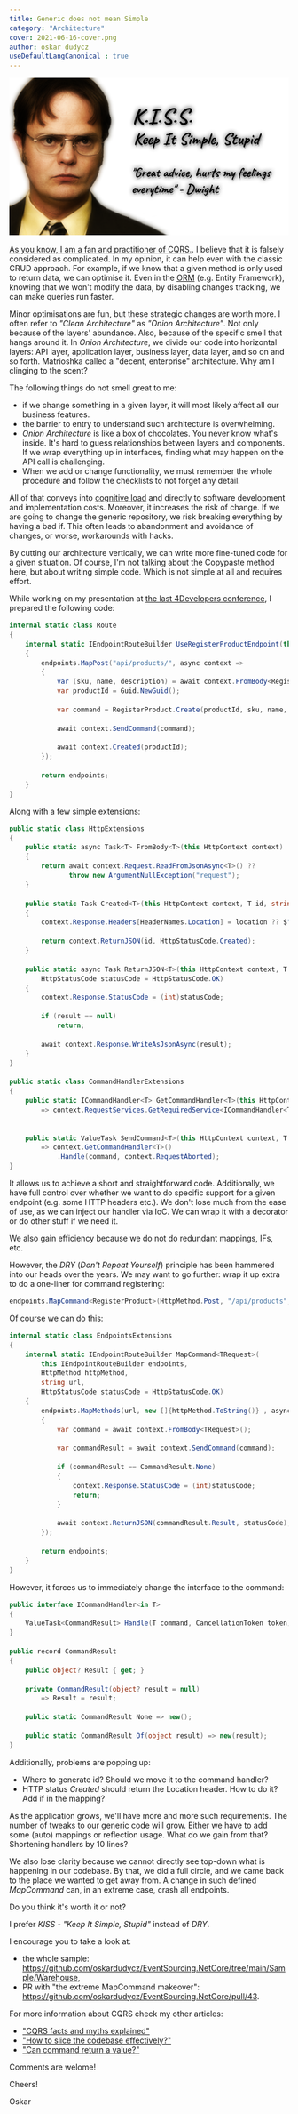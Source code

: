 ```yaml
---
title: Generic does not mean Simple
category: "Architecture"
cover: 2021-06-16-cover.png
author: oskar dudycz
useDefaultLangCanonical : true
---
```


![cover](2021-06-16-cover.png)

[As you know, I am a fan and practitioner of CQRS.](/en/cqrs_facts_and_myths_explained/). I believe that it is falsely considered as complicated. In my opinion, it can help even with the classic CRUD approach. For example, if we know that a given method is only used to return data, we can optimise it. Even in the [ORM](https://en.wikipedia.org/wiki/Object%E2%80%93relational_mapping) (e.g. Entity Framework), knowing that we won't modify the data, by disabling changes tracking, we can make queries run faster.

Minor optimisations are fun, but these strategic changes are worth more. I often refer to *"Clean Architecture"* as *"Onion Architecture"*. Not only because of the layers' abundance. Also, because of the specific smell that hangs around it. In *Onion Architecture*, we divide our code into horizontal layers: API layer, application layer, business layer, data layer, and so on and so forth. Matrioshka called a "decent, enterprise" architecture. Why am I clinging to the scent?

The following things do not smell great to me:
- if we change something in a given layer, it will most likely affect all our business features.
- the barrier to entry to understand such architecture is overwhelming.
- *Onion Architecture* is like a box of chocolates. You never know what's inside. It's hard to guess relationships between layers and components. If we wrap everything up in interfaces, finding what may happen on the API call is challenging.
- When we add or change functionality, we must remember the whole procedure and follow the checklists to not forget any detail.

All of that conveys into [cognitive load](/en/sociological_aspects_of_microservices/) and directly to software development and implementation costs. Moreover, it increases the risk of change. If we are going to change the generic repository, we risk breaking everything by having a bad if. This often leads to abandonment and avoidance of changes, or worse, workarounds with hacks.

By cutting our architecture vertically, we can write more fine-tuned code for a given situation. Of course, I'm not talking about the Copypaste method here, but about writing simple code. Which is not simple at all and requires effort.

While working on my presentation at [the last 4Developers conference](https://4developers.org.pl/lecture_online_2021/#id=65099), I prepared the following code:

```csharp
internal static class Route
{
    internal static IEndpointRouteBuilder UseRegisterProductEndpoint(this IEndpointRouteBuilder endpoints)
    {
        endpoints.MapPost("api/products/", async context =>
        {
            var (sku, name, description) = await context.FromBody<RegisterProductRequest>();
            var productId = Guid.NewGuid();

            var command = RegisterProduct.Create(productId, sku, name, description);

            await context.SendCommand(command);

            await context.Created(productId);
        });

        return endpoints;
    }
}
```

Along with a few simple extensions:

```csharp
public static class HttpExtensions
{
    public static async Task<T> FromBody<T>(this HttpContext context)
    {
        return await context.Request.ReadFromJsonAsync<T>() ??
               throw new ArgumentNullException("request");
    }

    public static Task Created<T>(this HttpContext context, T id, string? location = null)
    {
        context.Response.Headers[HeaderNames.Location] = location ?? $"{context.Request.Path}{id}";

        return context.ReturnJSON(id, HttpStatusCode.Created);
    }

    public static async Task ReturnJSON<T>(this HttpContext context, T result,
        HttpStatusCode statusCode = HttpStatusCode.OK)
    {
        context.Response.StatusCode = (int)statusCode;

        if (result == null)
            return;

        await context.Response.WriteAsJsonAsync(result);
    }
}

public static class CommandHandlerExtensions
{
    public static ICommandHandler<T> GetCommandHandler<T>(this HttpContext context)
        => context.RequestServices.GetRequiredService<ICommandHandler<T>>();


    public static ValueTask SendCommand<T>(this HttpContext context, T command)
        => context.GetCommandHandler<T>()
            .Handle(command, context.RequestAborted);
}
```

It allows us to achieve a short and straightforward code. Additionally, we have full control over whether we want to do specific support for a given endpoint (e.g. some HTTP headers etc.). We don't lose much from the ease of use, as we can inject our handler via IoC. We can wrap it with a decorator or do other stuff if we need it.

We also gain efficiency because we do not do redundant mappings, IFs, etc.

However, the _DRY_ (_Don't Repeat Yourself_) principle has been hammered into our heads over the years. We may want to go further: wrap it up extra to do a one-liner for command registering:

```csharp
endpoints.MapCommand<RegisterProduct>(HttpMethod.Post, "/api/products", HttpStatusCode.Created)
```

Of course we can do this:

```csharp
internal static class EndpointsExtensions
{
    internal static IEndpointRouteBuilder MapCommand<TRequest>(
        this IEndpointRouteBuilder endpoints,
        HttpMethod httpMethod,
        string url,
        HttpStatusCode statusCode = HttpStatusCode.OK)
    {
        endpoints.MapMethods(url, new []{httpMethod.ToString()} , async context =>
        {
            var command = await context.FromBody<TRequest>();

            var commandResult = await context.SendCommand(command);

            if (commandResult == CommandResult.None)
            {
                context.Response.StatusCode = (int)statusCode;
                return;
            }

            await context.ReturnJSON(commandResult.Result, statusCode);
        });

        return endpoints;
    }
}
```
However, it forces us to immediately change the interface to the command:

```csharp
public interface ICommandHandler<in T>
{
    ValueTask<CommandResult> Handle(T command, CancellationToken token);
}

public record CommandResult
{
    public object? Result { get; }

    private CommandResult(object? result = null)
        => Result = result;

    public static CommandResult None => new();

    public static CommandResult Of(object result) => new(result);
}
```

Additionally, problems are popping up:
- Where to generate id? Should we move it to the command handler?
- HTTP status *Created* should return the Location header. How to do it? Add if in the mapping?

As the application grows, we'll have more and more such requirements. The number of tweaks to our generic code will grow. Either we have to add some (auto) mappings or reflection usage. What do we gain from that? Shortening handlers by 10 lines?

We also lose clarity because we cannot directly see top-down what is happening in our codebase. By that, we did a full circle, and we came back to the place we wanted to get away from. A change in such defined *MapCommand* can, in an extreme case, crash all endpoints.

Do you think it's worth it or not?

I prefer *KISS* - *"Keep It Simple, Stupid"* instead of *DRY*.

I encourage you to take a look at:
- the whole sample: https://github.com/oskardudycz/EventSourcing.NetCore/tree/main/Sample/Warehouse,
- PR with "the extreme MapCommand makeover": https://github.com/oskardudycz/EventSourcing.NetCore/pull/43.

For more information about CQRS check my other articles:
- ["CQRS facts and myths explained"](/pl/cqrs_facts_and_myths_explained/)
- ["How to slice the codebase effectively?"](/pl/how_to_slice_the_codebase_effectively/)
- ["Can command return a value?"](/pl/can_command_return_a_value/)

Comments are welome!

Cheers!

Oskar